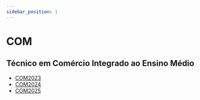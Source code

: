 ```yaml
---
sidebar_position: 1
---
```


# COM

## Técnico em Comércio Integrado ao Ensino Médio

- [COM2023](com2023)
- [COM2024](com2024)
- [COM2025](com2025)